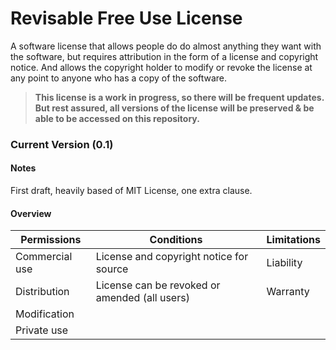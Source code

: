 # Revisable Free Use License
A software license that allows people do do almost anything they want with the software, but requires attribution in the form of a license and copyright notice. And allows the copyright holder to modify or revoke the license at any point to anyone who has a copy of the software.

> **This license is a work in progress, so there will be frequent updates. But rest assured, all versions of the license will be preserved & be able to be accessed on this repository.**

### Current Version (0.1)
#### Notes
First draft, heavily based of MIT License, one extra clause.

#### Overview

|Permissions     |Conditions                                     |Limitations   |
|----------------|-----------------------------------------------|--------------|
|Commercial use  |License and copyright notice for source        |Liability     |
|Distribution    |License can be revoked or amended (all users)  |Warranty      |
|Modification    |                                               |              |
|Private use     |                                               |              |
